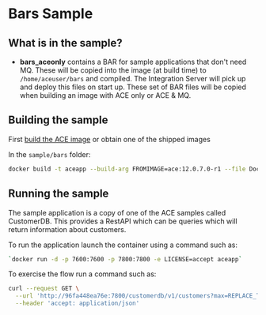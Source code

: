 
# Bars Sample

## What is in the sample?

- **bars_aceonly** contains a BAR for sample applications that don't need MQ. These will be copied into the image (at build time) to `/home/aceuser/bars` and compiled. The Integration Server will pick up and deploy this files on start up. These set of BAR files will be copied when building an image with ACE only or ACE & MQ.

## Building the sample

First [build the ACE image](../../README.md#Building-a-container-image) or obtain one of the shipped images

In the `sample/bars` folder:

```bash
docker build -t aceapp --build-arg FROMIMAGE=ace:12.0.7.0-r1 --file Dockerfile .
```

## Running the sample

The sample application is a copy of one of the ACE samples called CustomerDB. This provides a RestAPI which can be queries which will return information about customers.

To run the application launch the container using a command such as:

```bash
`docker run -d -p 7600:7600 -p 7800:7800 -e LICENSE=accept aceapp`
```

To exercise the flow run a command such as:

```bash
curl --request GET \
  --url 'http://96fa448ea76e:7800/customerdb/v1/customers?max=REPLACE_THIS_VALUE' \
  --header 'accept: application/json'
```
